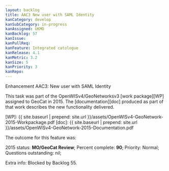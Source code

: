 ```yaml
---
layout: backlog
title: AAC3 New user with SAML Identity
kanCategory: develop
kanSubCategory: in-progress
kanAssigned: UKMO
kanBacklog: 57
kanIssue:
kanPullReq:
kanFeature: Integrated catologue
kanRelease: 4.1
kanMetric: 3.2
kanSize: 5
kanPriority: 3
kanRepo:
---
```

Enhancement AAC3: New user with SAML Identity

This task was part of the OpenWISv4/GeoNetworksv3 [work package][WP] assigned to GeoCat in 2015.  The [documentation][doc] produced as part of that work describes the new functionality delivered.

[WP]: {{ site.baseurl | prepend: site.url }}/assets/OpenWISv4-GeoNetwork-2015-Workpackage.pdf
[doc]: {{ site.baseurl | prepend: site.url }}/assets/OpenWISv4-GeoNetwork-2015-Documentation.pdf

The outcome for this feature was:

2015 status: **MO/GeoCat Review**; Percent complete: **90**; Priority: Normal; Questions outstanding: nil;

Extra info: Blocked by Backlog 55.
